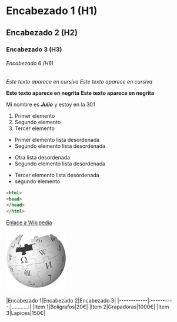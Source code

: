 # Encabezado 1 (H1)
## Encabezado 2 (H2)
### Encabezado 3 (H3)
###### Encabezado 6 (H6)

*Este texto aparece en cursiva*
_Este texto aparece en cursiva_

**Este texto aparece en negrita**
__Este texto aparece en negrita__

Mi nombre es *__Julio__* y estoy en la 301

1. Primer elemento
2. Segundo elemento
3. Tercer elemento

* Primer elemento lista desordenada
* Segundo elemento lista desordenada

- Otra lista desordenada
- Segundo elemento lista desordenada

+ Tercer elemento lista desordenada
+ segundo elemento

``` html
<html>
<head>
</head>
</html>
```

[Enlace a Wikipedia](https://es.wikipedia.org/ "Haz clic para ir a Wikipedia")

![Logo Wiki](https://github.com/Julio-Cesar-Carrillo/RepasoGithub/blob/main/logo.jpg "Titulo opcional")

|Encabezado 1|Encabezado 2|Encabezado 3|
|------------|:----------:|...........:|
|Item 1|Boligrafos|20€|
|Item 2|Grapadoras|1000€|
|Item 3|Lapices|150€|
